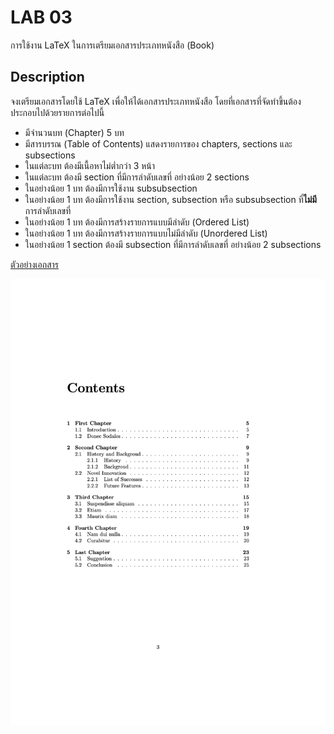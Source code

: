 # LAB 03

การใช้งาน LaTeX ในการเตรียมเอกสารประเภทหนังสือ (Book)

## Description

จงเตรียมเอกสารโดยใช้ LaTeX เพื่อให้ได้เอกสารประเภทหนังสือ โดยที่เอกสารที่จัดทำขึ้นต้องประกอบไปด้วยรายการต่อไปนี้

- มีจำนวนบท (Chapter) 5 บท
- มีสารบรรณ (Table of Contents) แสดงรายการของ chapters, sections และ subsections
- ในแต่ละบท ต้องมีเนื้อหาไม่ต่ำกว่า 3 หน้า
- ในแต่ละบท ต้องมี section ที่มีการลำดับเลขที่ อย่างน้อย 2 sections
- ในอย่างน้อย 1 บท ต้องมีการใช้งาน subsubsection
- ในอย่างน้อย 1 บท ต้องมีการใช้งาน section, subsection หรือ subsubsection ที่**ไม่มี** การลำดับเลขที่
- ในอย่างน้อย 1 บท ต้องมีการสร้างรายการแบบมีลำดับ (Ordered List)
- ในอย่างน้อย 1 บท ต้องมีการสร้างรายการแบบไม่มีลำดับ (Unordered List)
- ในอย่างน้อย 1 section ต้องมี subsection ที่มีการลำดับเลขที่ อย่างน้อย 2 subsections


[ตัวอย่างเอกสาร](./doc.pdf)

<img src="./doc.png">




